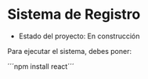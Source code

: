 <h1>Sistema de Registro</h1>

- Estado del proyecto: En construcción

Para ejecutar el sistema, debes poner:

´´´npm install react´´´
